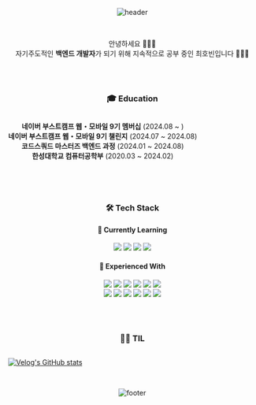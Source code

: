 <!-- 핑크
<div align="center">

![header](https://capsule-render.vercel.app/api?type=waving&color=0:FFC9DE,100:FFE0E9&height=300&section=header&text=zzawang's%20Coding%20Universe✨&fontSize=50&fontColor=FF8CB4&animation=twinkling&fontAlignY=40&desc=🌱%20Learning%20and%20Growing%20|%20💻%20Backend%20Developer&descSize=18&descAlignY=60&descAlign=50&descColor=FF8CB4)

</div>

<div align="center">
 
![footer](https://capsule-render.vercel.app/api?type=waving&color=0:FFE0E9,100:FFC9DE&height=200&section=footer&text=📚%20Always%20Learning:%20Java%20|%20Spring%20|%20JavaScript%20|%20Node.js%20|%20Network%20%20&fontSize=18&fontColor=FF8CB4&animation=twinkling&fontAlignY=65)

</div>
-->

<!-- 보라
<div align="center">

![header](https://capsule-render.vercel.app/api?type=waving&color=0:E0D9FF,100:FFF0F5&height=300&section=header&text=zzawang's%20Coding%20Universe✨&fontSize=50&fontColor=9F8FEF&animation=twinkling&fontAlignY=40&desc=🌱%20Learning%20and%20Growing%20|%20💻%20Backend%20Developer&descSize=18&descAlignY=60&descAlign=50&descColor=9F8FEF)

</div>

<div align="center">
 
![footer](https://capsule-render.vercel.app/api?type=waving&color=0:FFF0F5,100:E0D9FF&height=200&section=footer&text=📚%20Always%20Learning:%20Java%20|%20Spring%20|%20JavaScript%20|%20Node.js%20|%20Network%20%20&fontSize=18&fontColor=9F8FEF&animation=twinkling&fontAlignY=65)

</div>
-->


<!-- 블루
<div align="center">

![header](https://capsule-render.vercel.app/api?type=waving&color=0:E6F3FF,100:FFF0F8&height=300&section=header&text=zzawang's%20Coding%20Universe✨&fontSize=50&fontColor=6495ED&animation=twinkling&fontAlignY=40&desc=🌱%20Learning%20and%20Growing%20|%20💻%20Backend%20Developer&descSize=18&descAlignY=60&descAlign=50&descColor=6495ED)

</div>

<div align="center">
 
![footer](https://capsule-render.vercel.app/api?type=waving&color=0:FFF0F8,100:E6F3FF&height=200&section=footer&text=📚%20Always%20Learning:%20Java%20|%20Spring%20|%20JavaScript%20|%20Node.js%20|%20Network%20%20&fontSize=18&fontColor=6495ED&animation=twinkling&fontAlignY=65)

</div>

-->


<div align="center">

![header](https://capsule-render.vercel.app/api?type=waving&color=0:E0FFF8,100:FFF2E5&height=300&section=header&text=zzawang's%20Coding%20Universe✨&fontSize=50&fontColor=66CDAA&animation=twinkling&fontAlignY=40&desc=🌱%20Learning%20and%20Growing%20|%20💻%20Backend%20Developer&descSize=18&descAlignY=60&descAlign=50&descColor=66CDAA)


<!--
<div align="center">

[![Top Langs](https://github-readme-stats.vercel.app/api/top-langs/?username=zzawang&layout=compact&bg_color=FFF2E5&title_color=66CDAA&text_color=66CDAA&border_color=66CDAA)](https://github.com/anuraghazra/github-readme-stats)

</div>
-->

<br>

안녕하세요 🙇🏻‍♀️ <br>
자기주도적인 **백엔드 개발자**가 되기 위해 지속적으로 공부 중인 최호빈입니다 👩🏻‍💻


<br><br>

<h3 align="center">🎓 Education</h3>
<div style="display:flex; flex-direction:row;">
    
**네이버 부스트캠프 웹・모바일 9기 멤버십** (2024.08 ~ ) <br>
**네이버 부스트캠프 웹・모바일 9기 챌린지** (2024.07 ~ 2024.08) <br>
**코드스쿼드 마스터즈 백엔드 과정** (2024.01 ~ 2024.08) <br>
**한성대학교 컴퓨터공학부** (2020.03 ~ 2024.02) <br>
</div>

<br><br>

<div align="center">

### 🛠 Tech Stack

#### 🌱 Currently Learning
<p>
  <img src="https://img.shields.io/badge/JavaScript-F7DF1E?style=for-the-badge&logo=javascript&logoColor=black" />
  <img src="https://img.shields.io/badge/TypeScript-3178C6?style=for-the-badge&logo=typescript&logoColor=white" />
  <img src="https://img.shields.io/badge/Node.js-339933?style=for-the-badge&logo=nodedotjs&logoColor=white" />
  <img src="https://img.shields.io/badge/Express.js-000000?style=for-the-badge&logo=express&logoColor=white" />
</p>

#### 💼 Experienced With
<p>
  <img src="https://img.shields.io/badge/Java-007396?style=for-the-badge&logo=java&logoColor=white" />
  <img src="https://img.shields.io/badge/Spring-6DB33F?style=for-the-badge&logo=spring&logoColor=white" />
  <img src="https://img.shields.io/badge/Python-3776AB?style=for-the-badge&logo=python&logoColor=white" />
  <img src="https://img.shields.io/badge/Docker-2496ED?style=for-the-badge&logo=docker&logoColor=white" />
  <img src="https://img.shields.io/badge/AWS-232F3E?style=for-the-badge&logo=amazonaws&logoColor=white" />
  <img src="https://img.shields.io/badge/Nginx-009639?style=for-the-badge&logo=nginx&logoColor=white" />
  <br>
  <img src="https://img.shields.io/badge/Git-F05032?style=for-the-badge&logo=git&logoColor=white" />
  <img src="https://img.shields.io/badge/MySQL-4479A1?style=for-the-badge&logo=mysql&logoColor=white" />
  <img src="https://img.shields.io/badge/Redis-DC382D?style=for-the-badge&logo=redis&logoColor=white" />
  <img src="https://img.shields.io/badge/React-61DAFB?style=for-the-badge&logo=react&logoColor=black" />
  <img src="https://img.shields.io/badge/HTML5-E34F26?style=for-the-badge&logo=html5&logoColor=white" />
  <img src="https://img.shields.io/badge/CSS3-1572B6?style=for-the-badge&logo=css3&logoColor=white" />
</p>

</div>

<br><br>

<!--
<h3 align="center">🧪 Algorithm</h3>

<div>
    
[![Solved.ac Profile](http://mazassumnida.wtf/api/v2/generate_badge?boj=)](https://solved.ac//)

</div>

<br><br>
-->

<h3 align="center">✍🏻 TIL</h3>
<div style="display:flex; flex-direction:row;">
    
     
[![Velog's GitHub stats](https://velog-readme-stats.vercel.app/api?name=zzawang)](https://velog.io/@zzawang/posts)
</div>

<br>
 
![footer](https://capsule-render.vercel.app/api?type=waving&color=0:FFF2E5,100:E0FFF8&height=200&section=footer&text=📚%20Always%20Learning:%20Java%20|%20Spring%20|%20JavaScript%20|%20Node.js%20|%20Network%20%20&fontSize=18&fontColor=66CDAA&animation=twinkling&fontAlignY=65)

</div>
